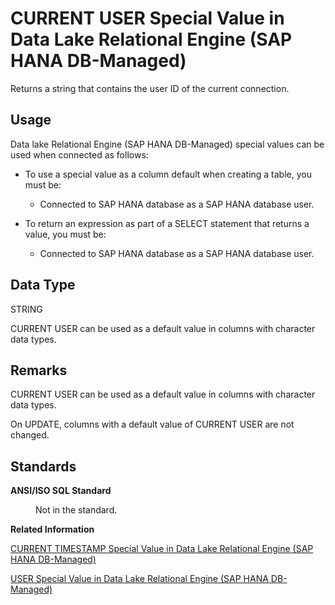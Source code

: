 <!-- loio336e6f16ef0b4dbeac5a0f16a1e8b15f -->

# CURRENT USER Special Value in Data Lake Relational Engine \(SAP HANA DB-Managed\)

Returns a string that contains the user ID of the current connection.



<a name="loio336e6f16ef0b4dbeac5a0f16a1e8b15f__section_agt_pxr_btb"/>

## Usage

Data lake Relational Engine \(SAP HANA DB-Managed\) special values can be used when connected as follows:

-   To use a special value as a column default when creating a table, you must be:
    -   Connected to SAP HANA database as a SAP HANA database user.

-   To return an expression as part of a SELECT statement that returns a value, you must be:
    -   Connected to SAP HANA database as a SAP HANA database user.




<a name="loio336e6f16ef0b4dbeac5a0f16a1e8b15f__section_xlx_ndr_btb"/>

## Data Type

STRING

CURRENT USER can be used as a default value in columns with character data types.



<a name="loio336e6f16ef0b4dbeac5a0f16a1e8b15f__section_kfx_4dr_btb"/>

## Remarks

CURRENT USER can be used as a default value in columns with character data types.

On UPDATE, columns with a default value of CURRENT USER are not changed.



<a name="loio336e6f16ef0b4dbeac5a0f16a1e8b15f__section_ulg_pdr_btb"/>

## Standards


<dl>
<dt><b>

ANSI/ISO SQL Standard

</b></dt>
<dd>

Not in the standard.



</dd>
</dl>

**Related Information**  


[CURRENT TIMESTAMP Special Value in Data Lake Relational Engine \(SAP HANA DB-Managed\)](current-timestamp-special-value-in-data-lake-relational-engine-sap-hana-db-managed-4bbfdd6.md "Combines CURRENT DATE and CURRENT TIME to form a TIMESTAMP value containing the year, month, day, hour, minute, second, and fraction of a second.")

[USER Special Value in Data Lake Relational Engine \(SAP HANA DB-Managed\)](user-special-value-in-data-lake-relational-engine-sap-hana-db-managed-8eda34d.md "Returns a string that contains the user ID of the current connection.")


